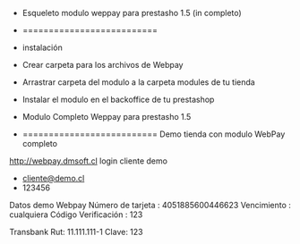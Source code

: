 -	Esqueleto modulo weppay para prestasho 1.5 (in completo)
-	==========================

-	instalación 
-	Crear carpeta para los archivos de Webpay
-	Arrastrar carpeta del modulo a la carpeta modules de tu tienda
-	Instalar el modulo en el backoffice de tu prestashop



-	Modulo Completo Weppay para prestasho 1.5
-	==========================
Demo tienda con modulo WebPay completo


http://webpay.dmsoft.cl
login cliente demo 
- cliente@demo.cl
- 123456

Datos demo Webpay
Número de tarjeta : 4051885600446623
Vencimiento : cualquiera
Código Verificación : 123

Transbank
Rut: 11.111.111-1
Clave: 123




